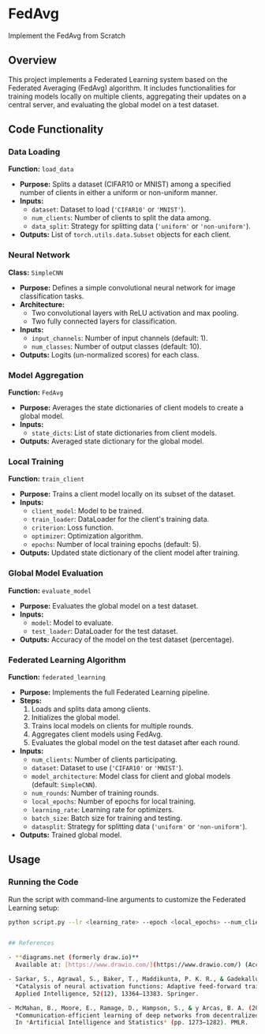 # FedAvg
Implement the FedAvg from Scratch

## Overview
This project implements a Federated Learning system based on the Federated Averaging (FedAvg) algorithm. It includes functionalities for training models locally on multiple clients, aggregating their updates on a central server, and evaluating the global model on a test dataset.

## Code Functionality

### Data Loading
**Function:** `load_data`  
- **Purpose:** Splits a dataset (CIFAR10 or MNIST) among a specified number of clients in either a uniform or non-uniform manner.  
- **Inputs:**
  - `dataset`: Dataset to load (`'CIFAR10'` or `'MNIST'`).
  - `num_clients`: Number of clients to split the data among.
  - `data_split`: Strategy for splitting data (`'uniform'` or `'non-uniform'`).
- **Outputs:** List of `torch.utils.data.Subset` objects for each client.

### Neural Network
**Class:** `SimpleCNN`  
- **Purpose:** Defines a simple convolutional neural network for image classification tasks.  
- **Architecture:**
  - Two convolutional layers with ReLU activation and max pooling.
  - Two fully connected layers for classification.
- **Inputs:**
  - `input_channels`: Number of input channels (default: 1).
  - `num_classes`: Number of output classes (default: 10).
- **Outputs:** Logits (un-normalized scores) for each class.

### Model Aggregation
**Function:** `FedAvg`  
- **Purpose:** Averages the state dictionaries of client models to create a global model.  
- **Inputs:**
  - `state_dicts`: List of state dictionaries from client models.
- **Outputs:** Averaged state dictionary for the global model.

### Local Training
**Function:** `train_client`  
- **Purpose:** Trains a client model locally on its subset of the dataset.  
- **Inputs:**
  - `client_model`: Model to be trained.
  - `train_loader`: DataLoader for the client's training data.
  - `criterion`: Loss function.
  - `optimizer`: Optimization algorithm.
  - `epochs`: Number of local training epochs (default: 5).
- **Outputs:** Updated state dictionary of the client model after training.

### Global Model Evaluation
**Function:** `evaluate_model`  
- **Purpose:** Evaluates the global model on a test dataset.  
- **Inputs:**
  - `model`: Model to evaluate.
  - `test_loader`: DataLoader for the test dataset.
- **Outputs:** Accuracy of the model on the test dataset (percentage).

### Federated Learning Algorithm
**Function:** `federated_learning`  
- **Purpose:** Implements the full Federated Learning pipeline.  
- **Steps:**
  1. Loads and splits data among clients.
  2. Initializes the global model.
  3. Trains local models on clients for multiple rounds.
  4. Aggregates client models using FedAvg.
  5. Evaluates the global model on the test dataset after each round.  
- **Inputs:**
  - `num_clients`: Number of clients participating.
  - `dataset`: Dataset to use (`'CIFAR10'` or `'MNIST'`).
  - `model_architecture`: Model class for client and global models (default: `SimpleCNN`).
  - `num_rounds`: Number of training rounds.
  - `local_epochs`: Number of epochs for local training.
  - `learning_rate`: Learning rate for optimizers.
  - `batch_size`: Batch size for training and testing.
  - `datasplit`: Strategy for splitting data (`'uniform'` or `'non-uniform'`).
- **Outputs:** Trained global model.

## Usage

### Running the Code
Run the script with command-line arguments to customize the Federated Learning setup:
```bash
python script.py --lr <learning_rate> --epoch <local_epochs> --num_clients <num_clients> --num_rounds <num_rounds> --batch_size <batch_size> --data_split <data_split>


## References

- **diagrams.net (formerly draw.io)**  
  Available at: [https://www.drawio.com/](https://www.drawio.com/) (Accessed: 2024-12-09)

- Sarkar, S., Agrawal, S., Baker, T., Maddikunta, P. K. R., & Gadekallu, T. R. (2022).  
  *Catalysis of neural activation functions: Adaptive feed-forward training for big data applications*.  
  Applied Intelligence, 52(12), 13364–13383. Springer.

- McMahan, B., Moore, E., Ramage, D., Hampson, S., & y Arcas, B. A. (2017).  
  *Communication-efficient learning of deep networks from decentralized data*.  
  In *Artificial Intelligence and Statistics* (pp. 1273–1282). PMLR.

